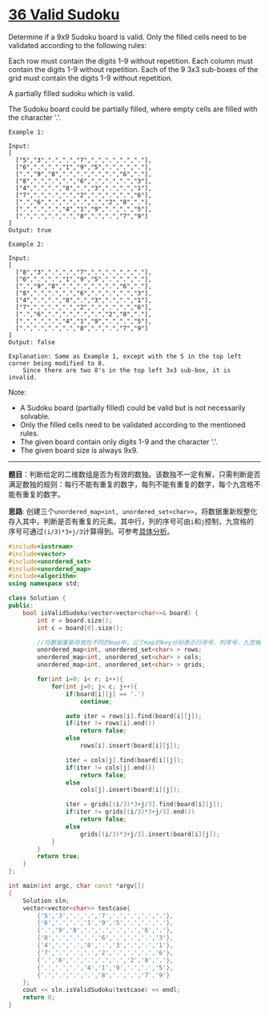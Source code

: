 # [36 Valid Sudoku](https://leetcode.com/problems/valid-sudoku/)

Determine if a 9x9 Sudoku board is valid. Only the filled cells need to be validated according to the following rules:

Each row must contain the digits 1-9 without repetition.
Each column must contain the digits 1-9 without repetition.
Each of the 9 3x3 sub-boxes of the grid must contain the digits 1-9 without repetition.

A partially filled sudoku which is valid.

The Sudoku board could be partially filled, where empty cells are filled with the character '.'.

```raw
Example 1:

Input:
[
  ["5","3",".",".","7",".",".",".","."],
  ["6",".",".","1","9","5",".",".","."],
  [".","9","8",".",".",".",".","6","."],
  ["8",".",".",".","6",".",".",".","3"],
  ["4",".",".","8",".","3",".",".","1"],
  ["7",".",".",".","2",".",".",".","6"],
  [".","6",".",".",".",".","2","8","."],
  [".",".",".","4","1","9",".",".","5"],
  [".",".",".",".","8",".",".","7","9"]
]
Output: true

Example 2:

Input:
[
  ["8","3",".",".","7",".",".",".","."],
  ["6",".",".","1","9","5",".",".","."],
  [".","9","8",".",".",".",".","6","."],
  ["8",".",".",".","6",".",".",".","3"],
  ["4",".",".","8",".","3",".",".","1"],
  ["7",".",".",".","2",".",".",".","6"],
  [".","6",".",".",".",".","2","8","."],
  [".",".",".","4","1","9",".",".","5"],
  [".",".",".",".","8",".",".","7","9"]
]
Output: false

Explanation: Same as Example 1, except with the 5 in the top left corner being modified to 8.
    Since there are two 8's in the top left 3x3 sub-box, it is invalid.
```

Note:

- A Sudoku board (partially filled) could be valid but is not necessarily solvable.
- Only the filled cells need to be validated according to the mentioned rules.
- The given board contain only digits 1-9 and the character '.'.
- The given board size is always 9x9.

---------

**题目**：判断给定的二维数组是否为有效的数独。该数独不一定有解，只需判断是否满足数独的规则：每行不能有重复的数字，每列不能有重复的数字，每个九宫格不能有重复的数字。

**思路**: 创建三个`unordered_map<int, unordered_set<char>>`，将数据重新规整化存入其中，判断是否有重复的元素。其中行，列的序号可由`i`和`j`控制，九宫格的序号可通过`(i/3)*3+j/3`计算得到。可参考[具体分析](https://leetcode.com/problems/valid-sudoku/solution/)。

```c++
#include<iostream>
#include<vector>
#include<unordered_set>
#include<unordered_map>
#include<algorithm>
using namespace std;

class Solution {
public:
    bool isValidSudoku(vector<vector<char>>& board) {
        int r = board.size();
        int c = board[0].size();

        //将数据重新存放在不同的map中，三个map的key分别表示行序号，列序号，九宫格序号。
        unordered_map<int, unordered_set<char> > rows;
        unordered_map<int, unordered_set<char> > cols;
        unordered_map<int, unordered_set<char> > grids;

        for(int i=0; i< r; i++){
            for(int j=0; j< c; j++){
                if(board[i][j] == '.')
                    continue;

                auto iter = rows[i].find(board[i][j]);
                if(iter != rows[i].end())
                    return false;
                else
                    rows[i].insert(board[i][j]);

                iter = cols[j].find(board[i][j]);
                if(iter != cols[j].end())
                    return false;
                else
                    cols[j].insert(board[i][j]);

                iter = grids[(i/3)*3+j/3].find(board[i][j]);
                if(iter != grids[(i/3)*3+j/3].end())
                    return false;
                else
                    grids[(i/3)*3+j/3].insert(board[i][j]);
            }
        }
        return true;
    }
};

int main(int argc, char const *argv[])
{
    Solution sln;
    vector<vector<char>> testcase{  
        {'5','3','.','.','7','.','.','.','.'},
        {'6','.','.','1','9','5','.','.','.'},
        {'.','9','8','.','.','.','.','6','.'},
        {'8','.','.','.','6','.','.','.','3'},
        {'4','.','.','8','.','3','.','.','1'},
        {'7','.','.','.','2','.','.','.','6'},
        {'.','6','.','.','.','.','2','8','.'},
        {'.','.','.','4','1','9','.','.','5'},
        {'.','.','.','.','8','.','.','7','9'}
    };
    cout << sln.isValidSudoku(testcase) << endl;
    return 0;
}

```
